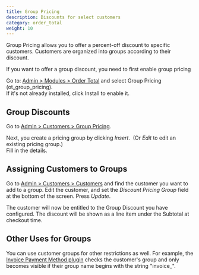 ```yaml
---
title: Group Pricing
description: Discounts for select customers
category: order_total
weight: 10
---
```


Group Pricing allows you to offer a percent-off discount to specific customers.  Customers are organized into groups according to their discount. 

If you want to offer a group discount, you need to first enable group pricing

Go to: [Admin > Modules > Order Total](/user/admin_pages/modules/order_total/) and select Group Pricing (ot_group_pricing).   
If it's not already installed, click Install to enable it.  

## Group Discounts

Go to [Admin > Customers > Group Pricing](/user/admin_pages/customers/group_pricing/). 

Next, you create a pricing group by clicking *Insert*.  (Or *Edit* to edit an existing pricing group.)  
Fill in the details.  

## Assigning Customers to Groups 

Go to [Admin > Customers > Customers](/user/admin_pages/customers/customers/) and find the customer you want to 
add to a group.  Edit the customer, and set the *Discount Pricing Group*
field at the bottom of the screen.  Press *Update*.

The customer will now be entitled to the Group Discount you have configured.  The discount will be shown as a line item under the Subtotal at checkout time. 

## Other Uses for Groups 
You can use customer groups for other restrictions as well.  For example, the [Invoice Payment Method plugin](https://www.zen-cart.com/downloads.php?do=file&id=131) checks the customer's group and only becomes visible if their group name begins with the string "invoice_". 

